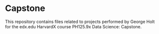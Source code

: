 # Capstone
This repository contains files related to projects performed by George Holt for the edx.edu HarvardX course PH125.9x Data Science: Capstone.
